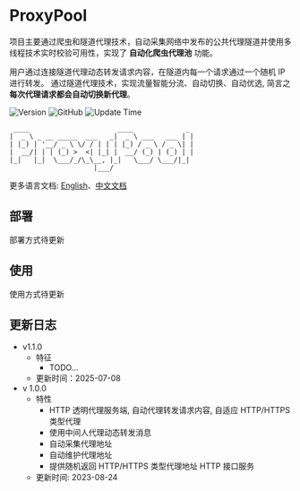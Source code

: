 # ProxyPool

项目主要通过爬虫和隧道代理技术，自动采集网络中发布的公共代理隧道并使用多线程技术实时校验可用性，实现了 **自动化爬虫代理池** 功能。 

用户通过连接隧道代理动态转发请求内容，在隧道内每一个请求通过一个随机 IP 进行转发。 通过隧道代理技术，实现流量智能分流、自动切换、自动优选, 简言之 **每次代理请求都会自动切换新代理**。

![Version](https://img.shields.io/badge/Version-1.1.0-blue)
![GitHub](https://img.shields.io/github/license/ethanwang9/ProxyPool)
![Update Time](https://img.shields.io/badge/UpdateTime-2025/07/08-green)


```text
 ____                      ____             _ 
|  _ \ _ __ _____  ___   _|  _ \ ___   ___ | |
| |_) | '__/ _ \ \/ / | | | |_) / _ \ / _ \| |
|  __/| | | (_) >  <| |_| |  __/ (_) | (_) | |
|_|   |_|  \___/_/\_\__, |_|   \___/ \___/|_|
                     |___/
```

更多语言文档: [English](README.md)、[中文文档](README_ZH.md)

## 部署

部署方式待更新

## 使用

使用方式待更新

## 更新日志
- v1.1.0
  - 特征
    - TODO...
  - 更新时间：2025-07-08
- v 1.0.0
  - 特性
    - HTTP 透明代理服务端, 自动代理转发请求内容, 自适应 HTTP/HTTPS 类型代理
    - 使用中间人代理动态转发消息
    - 自动采集代理地址
    - 自动维护代理地址
    - 提供随机返回 HTTP/HTTPS 类型代理地址 HTTP 接口服务
  - 更新时间: 2023-08-24